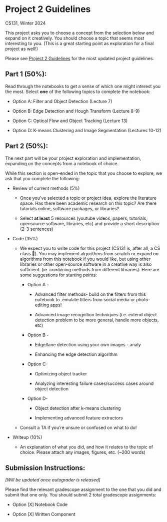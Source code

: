 # Project 2 Guidelines 

CS131, Winter 2024

This project asks you to choose a concept from the selection below and expand on it creatively. You should choose a topic that seems most interesting to you. (This is a great starting point as exploration for a final project as well!) 

Please see [Project 2 Guidelines](https://docs.google.com/document/d/1_yLzSePaVH2OrQgzZsu-1sZ4ez1Da9_tFzZFM3LCarQ) for the most updated project guidelines. 


## Part 1 (50%): 

Read through the notebooks to get a sense of which one might interest you the most. Select **one** of the following topics to complete the notebook:

- Option A: Filter and Object Detection (Lecture 7)

- Option B: Edge Detection and Hough Transform (Lecture 8-9) 

- Option C: Optical Flow and Object Tracking (Lecture 13)

- Option D: K-means Clustering and Image Segmentation (Lectures 10-12)


## Part 2 (50%): 

The next part will be your project exploration and implementation, expanding on the concepts from a notebook of choice. 

While this section is open-ended in the topic that you choose to explore, we ask that you complete the following: 

- Review of current methods (5%) 

  - Once you’ve selected a topic or project idea, explore the literature space. Has there been academic research on this topic? Are there tutorials online, software packages, or libraries? 

  - Select **at least** 5 resources (youtube videos, papers, tutorials, opensource software, libraries, etc) and provide a short description (2-3 sentences) 

- Code (35%) 

  - We expect you to write code for this project (CS131 is, after all, a CS class 🙂). You may implement algorithms from scratch or expand on algorithms from this notebook if you would like, but using other libraries or other open-source software in a creative way is also sufficient. (ie. combining methods from different libraries). Here are some suggestions for starting points: 

    - Option A - 

      - Advanced filter methods- build on the filters from this notebook to  emulate filters from social media or photo-editing apps!

      - Advanced image recognition techniques (i.e. extend object detection problem to be more general, handle more objects, etc)

    - Option B - 

      - Edge/lane detection using your own images - analy

      - Enhancing the edge detection algorithm

    - Option C- 

      - Optimizing object tracker

      - Analyzing interesting failure cases/success cases around object detection

    - Option D- 

      - Object detection after k-means clustering

      - Implementing advanced feature extractors

  - Consult a TA if you’re unsure or confused on what to do!

- Writeup (10%) 

  - An explanation of what you did, and how it relates to the topic of choice. Please attach any images, figures, etc. (\~200 words) 


## Submission Instructions: 

_\[Will be updated once autograder is released]_

Please find the relevant gradescope assignment to the one that you did and submit that one only. You should submit 2 total gradescope assignments: 

- Option \[X] Notebook Code 

- Option \[X] Written Component 
